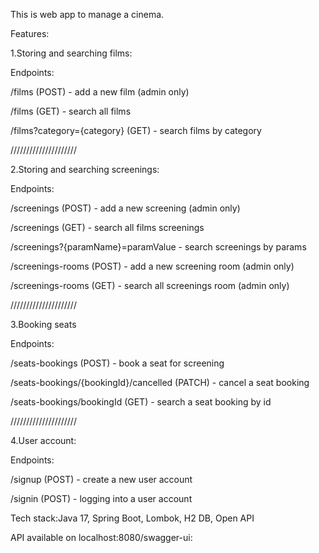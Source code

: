 This is web app to manage a cinema.

Features:

1.Storing and searching films:

Endpoints:

/films (POST) - add a new film (admin only)

/films (GET) - search all films

/films?category={category} (GET) - search films by category

/////////////////////

2.Storing and searching screenings:

Endpoints:

/screenings (POST) - add a new screening (admin only)

/screenings (GET) - search all films screenings

/screenings?{paramName}=paramValue - search screenings by params

/screenings-rooms (POST) - add a new screening room (admin only)

/screenings-rooms (GET) - search all screenings room (admin only)

/////////////////////

3.Booking seats

Endpoints:

/seats-bookings (POST) - book a seat for screening

/seats-bookings/{bookingId}/cancelled (PATCH) - cancel a seat booking

/seats-bookings/bookingId (GET) - search a seat booking by id

/////////////////////

4.User account:

Endpoints:

/signup (POST) - create a new user account

/signin (POST) - logging into a user account

Tech stack:Java 17, Spring Boot, Lombok, H2 DB, Open API

API available on localhost:8080/swagger-ui:






